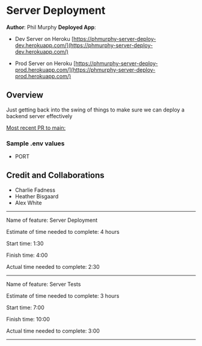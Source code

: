 # Server Deployment

**Author**: Phil Murphy
**Deployed App**:

* Dev Server on Heroku [https://phmurphy-server-deploy-dev.herokuapp.com/](https://phmurphy-server-deploy-dev.herokuapp.com/)

* Prod Server on Heroku [https://phmurphy-server-deploy-prod.herokuapp.com/](https://phmurphy-server-deploy-prod.herokuapp.com/)

## Overview

Just getting back into the swing of things to make sure we can deploy a backend server effectively

[Most recent PR to main:](https://github.com/phmurphy212/server-deployment-practice/pull/5/)

### Sample .env values

* PORT

## Credit and Collaborations

* Charlie Fadness
* Heather Bisgaard
* Alex White

________________________________

Name of feature: Server Deployment

Estimate of time needed to complete: 4 hours

Start time: 1:30

Finish time: 4:00

Actual time needed to complete: 2:30
________________________________

Name of feature: Server Tests

Estimate of time needed to complete: 3 hours

Start time: 7:00

Finish time: 10:00

Actual time needed to complete: 3:00

________________________________
